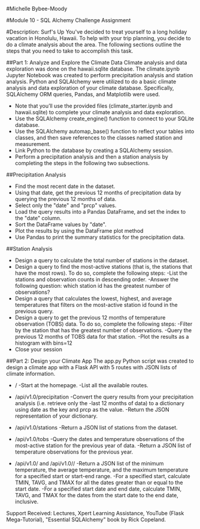 #Michelle Bybee-Moody

#Module 10 - SQL Alchemy Challenge Assignment

#Description: Surf's Up
You've decided to treat yourself to a long holiday vacation in Honolulu, Hawaii. To help with your trip planning, you decide to do a climate analysis about the area. The following sections outline the steps that you need to take to accomplish this task.

##Part 1: Analyze and Explore the Climate Data
Climate analysis and data exploration was done on the hawaii.sqlite database. The climate.ipynb Jupyter Notebook was created to perform precipitation analysis and station analysis. Python and SQLAlchemy were utilized to do a basic climate analysis and data exploration of your climate database. Specifically, SQLAlchemy ORM queries, Pandas, and Matplotlib were used. 

- Note that you’ll use the provided files (climate_starter.ipynb and hawaii.sqlite) to complete your climate analysis and data exploration.
- Use the SQLAlchemy create_engine() function to connect to your SQLite database.
- Use the SQLAlchemy automap_base() function to reflect your tables into classes, and then save references to the classes named station and measurement.
- Link Python to the database by creating a SQLAlchemy session.
- Perform a precipitation analysis and then a station analysis by completing the steps in the following two subsections.

##Precipitation Analysis
- Find the most recent date in the dataset.
- Using that date, get the previous 12 months of precipitation data by querying the previous 12 months of data.
- Select only the "date" and "prcp" values.
- Load the query results into a Pandas DataFrame, and set the index to the "date" column.
- Sort the DataFrame values by "date".
- Plot the results by using the DataFrame plot method
- Use Pandas to print the summary statistics for the precipitation data.

##Station Analysis 
- Design a query to calculate the total number of stations in the dataset.
- Design a query to find the most-active stations (that is, the stations that have the most rows). To do so, complete the following steps: -List the stations and observation counts in descending order. -Answer the following question: which station id has the greatest number of observations?
- Design a query that calculates the lowest, highest, and average temperatures that filters on the most-active station id found in the previous query.
- Design a query to get the previous 12 months of temperature observation (TOBS) data. To do so, complete the following steps: -Filter by the station that has the greatest number of observations. -Query the previous 12 months of TOBS data for that station. -Plot the results as a histogram with bins=12
- Close your session

##Part 2: Design your Climate App 
The app.py Python script was created to design a climate app with a Flask API with 5 routes with JSON lists of climate information.

- / -Start at the homepage. -List all the available routes.

- /api/v1.0/precipitation -Convert the query results from your precipitation analysis (i.e. retrieve only the -last 12 months of data) to a dictionary using date as the key and prcp as the value. -Return the JSON representation of your dictionary.

- /api/v1.0/stations -Return a JSON list of stations from the dataset.

- /api/v1.0/tobs -Query the dates and temperature observations of the most-active station for the previous year of data. -Return a JSON list of temperature observations for the previous year.

- /api/v1.0/ and /api/v1.0// -Return a JSON list of the minimum temperature, the average temperature, and the maximum temperature for a specified start or start-end range. -For a specified start, calculate TMIN, TAVG, and TMAX for all the dates greater than or equal to the start date. -For a specified start date and end date, calculate TMIN, TAVG, and TMAX for the dates from the start date to the end date, inclusive.

Support Received: Lectures, Xpert Learning Assistance, YouTube (Flask Mega-Tutorial), "Essential SQLAlchemy" book by Rick Copeland.
